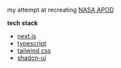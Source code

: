 my attempt at recreating [NASA APOD](https://apod.nasa.gov/apod/astropix.html)

**tech stack**

- [next.js](https://github.com/vercel/next.js)
- [typescript](https://github.com/microsoft/TypeScript/)
- [tailwind css](https://github.com/tailwindlabs/tailwindcss)
- [shadcn-ui](https://github.com/shadcn-ui/ui)